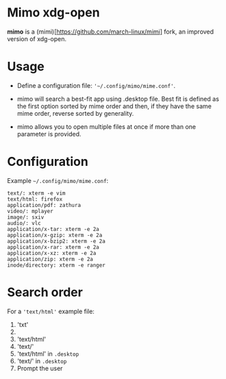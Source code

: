 # Mimo xdg-open

**mimo** is a (mimi)[https://github.com/march-linux/mimi] fork, an improved
version of xdg-open.


# Usage

* Define a configuration file: `'~/.config/mimo/mime.conf'`.

* mimo will search a best-fit app using .desktop file. Best fit is defined as
  the first option sorted by mime order and then, if they have the same mime
  order, reverse sorted by generality.

* mimo allows you to open multiple files at once if more than one parameter is
  provided.


# Configuration

Example `~/.config/mimo/mime.conf`:

    text/: xterm -e vim
    text/html: firefox
    application/pdf: zathura
    video/: mplayer
    image/: sxiv
    audio/: vlc
    application/x-tar: xterm -e 2a
    application/x-gzip: xterm -e 2a
    application/x-bzip2: xterm -e 2a
    application/x-rar: xterm -e 2a
    application/x-xz: xterm -e 2a
    application/zip: xterm -e 2a
    inode/directory: xterm -e ranger


# Search order

For a `'text/html'` example file:

1. 'txt'
2. <protocol>
3. 'text/html'
4. 'text/'
5. 'text/html' in `.desktop`
6. 'text/' in `.desktop`
7. Prompt the user
